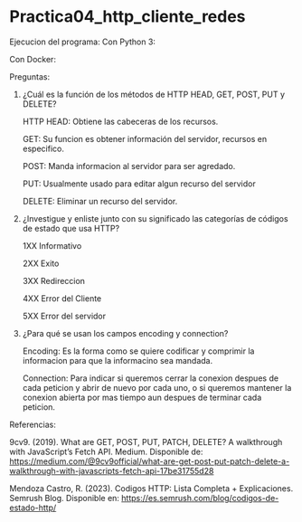 # Practica04_http_cliente_redes

Ejecucion del programa:
Con Python 3:

Con Docker:

Preguntas:
1. ¿Cuál es la función de los métodos de HTTP HEAD, GET, POST, PUT y DELETE?

    HTTP HEAD: Obtiene las cabeceras de los recursos.
   
    GET:  Su funcion es obtener información del servidor, recursos en especifico.
   
    POST: Manda informacion al servidor para ser agredado.
   
    PUT: Usualmente usado para editar algun recurso del servidor
   
    DELETE: Eliminar un recurso del servidor.


2. ¿Investigue y enliste junto con su significado las categorías de códigos de estado que usa HTTP?

   1XX Informativo

   2XX Exito

   3XX Redireccion

   4XX Error del Cliente

   5XX Error del servidor

3. ¿Para qué se usan los campos encoding y connection?
   
    Encoding: Es la forma como se quiere codificar y comprimir la informacion para que la informacino sea mandada.

    Connection: Para indicar si queremos cerrar la conexion despues de cada peticion y abrir de nuevo por cada uno, o si queremos mantener la conexion abierta por mas tiempo aun despues de terminar cada       peticion.

Referencias:

  9cv9. (2019). What are GET, POST, PUT, PATCH, DELETE? A walkthrough with JavaScript’s Fetch API. Medium. Disponible de: https://medium.com/@9cv9official/what-are-get-post-put-patch-delete-a-walkthrough-with-javascripts-fetch-api-17be31755d28
  
 Mendoza Castro, R. (2023). Codigos HTTP: Lista Completa + Explicaciones. Semrush Blog. Disponible en: https://es.semrush.com/blog/codigos-de-estado-http/
